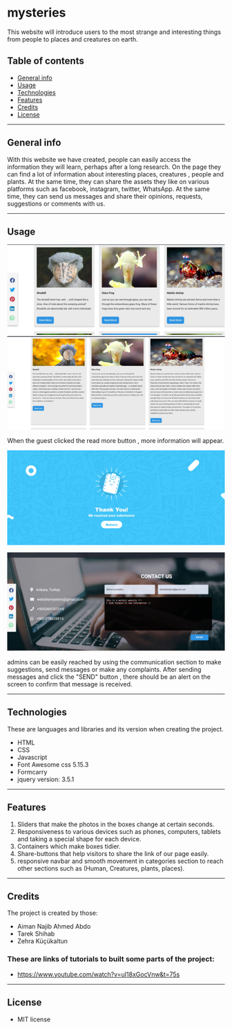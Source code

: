 # mysteries

This website will introduce users to the
most strange and interesting things from people
to places and creatures on earth.

## Table of contents

 * [General info](#general-info)
 * [Usage](#usage)
 * [Technologies](#technologies)
 * [Features](#features)
 * [Credits](#credits)
 * [License](#license)

***
## General info

With this website we have created, people can easily access the information they will learn, perhaps
after a long research. On the page they can find a lot of information about interesting places, creatures , people and plants. At the same time, they can share the assets they like on various platforms such as facebook, instagram, twitter, WhatsApp. At the same time, they can send us messages and share their opinions, requests, suggestions or comments with us.

***
## Usage
![](images/3.png)
![](images/4.png)

When the guest clicked the read more button , more information will appear.

![](images/1.png)

![](images/2.png)


admins can be easily reached by using the communication section to make suggestions, send messages or make any complaints. After sending messages and click the "SEND" button , there should be an alert on the screen to confirm that message is received.

---
## Technologies

These are languages and libraries and its version when creating the project.

  * HTML
  * CSS
  * Javascript
  * Font Awesome css 5.15.3
  * Formcarry
  * jquery version: 3.5.1

---

## Features

 1. Sliders that make the photos in the boxes change at certain seconds.
 2. Responsiveness to various devices such as phones, computers, tablets and taking a special shape for each device.
 3. Containers which make boxes tidier.
 4. Share-buttons that help visitors to share the link of our page easily.
 5. responsive navbar and smooth movement in categories section to reach other sections such as (Human, Creatures, plants, places).
***

## Credits
The project is created by those:

* Aiman Najib Ahmed Abdo
* Tarek Shihab
* Zehra Küçükaltun


### These are links of tutorials to built some parts of the project:

- https://www.youtube.com/watch?v=uI18xGocVnw&t=75s

---

## License

* MIT license
